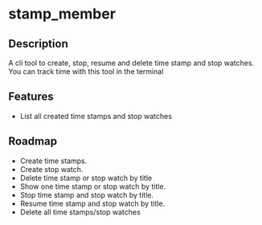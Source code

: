 # stamp_member

## Description

A cli tool to create, stop, resume and delete time stamp and stop watches.
You can track time with this tool in the terminal

## Features

- List all created time stamps and stop watches

## Roadmap
- Create time stamps.
- Create stop watch.
- Delete time stamp or stop watch by title
- Show one time stamp or stop watch by title.
- Stop time stamp and stop watch by title.
- Resume time stamp and stop watch by title.
- Delete all time stamps/stop watches

